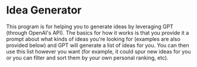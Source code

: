 # Idea Generator

This program is for helping you to generate ideas by leveraging GPT (through OpenAI's API). The basics for how it works is that you provide it a prompt about what kinds of ideas you're looking for (examples are also provided below) and GPT will generate a list of ideas for you. You can then use this list however you want (for example, it could spur new ideas for you or you can filter and sort them by your own personal ranking, etc).
